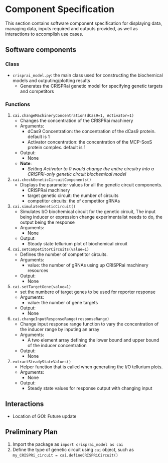 # Component Specification
This section contains software component specification for displaying data, managing data, inputs required and outputs provided, as well as interactions to accomplish use cases.
## Software components

### Class
- `crisprai_model.py`: the main class used for constructing the biochemical models and outputing/plotting results
    - Generates the CRISPRai genetic model for specifying genetic targets and competitors

### Functions

1. `cai.changeMachineryConcentration(dCas9=1, Activator=1)`
    - Changes the concentration of the CRISPRai machinery
    - Arguments:
        - dCas9 Concentration: the concentration of the dCas9 protein. default is 1
        - Activator concentration: the concentration of the MCP-SoxS protein complex. default is 1
    - Output:
        - None
    - **Note**:
        - *Setting Activator to 0 would change the entire circuitry into a CRISPRi-only genetic circuit biochemical model*
2. `cai.checkGeneticCircuitComponents()`
    - Displays the parameter values for all the genetic circuit components.
        - CRISPRai machinery
        - target genetic circuit: the number of circuits
        - competitor circuits: the of competitor gRNAs
3. `cai.simulateGeneticCircuit()`
    - Simulates I/O biochemical circuit for the genetic circuit, The input being inducer or expression change experimentalist needs to do, the output being the response
    - Arguments:
        - None
    - Output:
        - Steady state tellurium plot of biochemical circuit
4. `cai.setCompetitorCircuits(value=1)`
    - Defines the number of competitor circuits.
    - Arguments:
        - value: the number of gRNAs using up CRISPRai machinery resources
    - Output:
        - None
5. `cai.setTargetGene(value=1)`
    - set the numbere of target genes to be used for reporter response
    - Arguments:
        - value: the number of gene targets
    - Output:
        - None
6. `cai.changeInputResponseRange(responseRange)`
    - Change input response range function to vary the concentration of the inducer range by inputing an array
    - Arguments:
        - A two element array defining the lower bound and upper bound of the inducer concentration
    - Output:
        - None
7. `extractSteadyStateValues()`
    - Helper function that is called when generating the I/O tellurium plots.
    - Arguments:
        - None
    - Output:
        - Steady state values for response output with changing input


## Interactions

- Location of GOI: Future update

## Preliminary Plan
1. Import the package as `import crisprai_model as cai`
2. Define the type of genetic circuit using `cai` object, such as `my_CRISPRi_circuit = cai.defineCRISPRiCircuit()`

